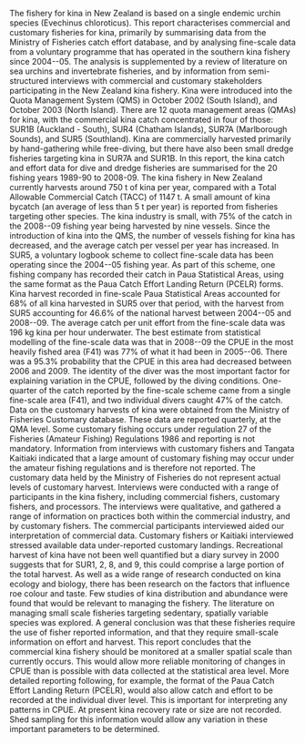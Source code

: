 ---
---
The fishery for kina in New Zealand is based on a single endemic urchin species (Evechinus chloroticus). This report characterises commercial and customary fisheries for kina, primarily by summarising data from the Ministry of Fisheries catch effort database, and by analysing fine-scale data from a voluntary programme that has operated in the southern kina fishery since 2004--05. The analysis is supplemented by a review of literature on sea urchins and invertebrate fisheries, and by information from semi-structured interviews with commercial and customary stakeholders participating in the New Zealand kina fishery. Kina were introduced into the Quota Management System (QMS) in October 2002 (South Island), and October 2003 (North Island). There are 12 quota management areas (QMAs) for kina, with the commercial kina catch concentrated in four of those: SUR1B (Auckland - South), SUR4 (Chatham Islands), SUR7A (Marlborough Sounds), and SUR5 (Southland). Kina are commercially harvested primarily by hand-gathering while free-diving, but there have also been small dredge fisheries targeting kina in SUR7A and SUR1B. In this report, the kina catch and effort data for dive and dredge fisheries are summarised for the 20 fishing years 1989-90 to 2008-09. The kina fishery in New Zealand currently harvests around 750 t of kina per year, compared with a Total Allowable Commercial Catch (TACC) of 1147 t. A small amount of kina bycatch (an average of less than 5 t per year) is reported from fisheries targeting other species. The kina industry is small, with 75% of the catch in the 2008--09 fishing year being harvested by nine vessels. Since the introduction of kina into the QMS, the number of vessels fishing for kina has decreased, and the average catch per vessel per year has increased. In SUR5, a voluntary logbook scheme to collect fine-scale data has been operating since the 2004--05 fishing year. As part of this scheme, one fishing company has recorded their catch in Paua Statistical Areas, using the same format as the Paua Catch Effort Landing Return (PCELR) forms. Kina harvest recorded in fine-scale Paua Statistical Areas accounted for 68% of all kina harvested in SUR5 over that period, with the harvest from SUR5 accounting for 46.6% of the national harvest between 2004--05 and 2008--09. The average catch per unit effort from the fine-scale data was 196 kg kina per hour underwater. The best estimate from statistical modelling of the fine-scale data was that in 2008--09 the CPUE in the most heavily fished area (F41) was 77% of what it had been in 2005--06. There was a 95.3% probability that the CPUE in this area had decreased between 2006 and 2009. The identity of the diver was the most important factor for explaining variation in the CPUE, followed by the diving conditions. One-quarter of the catch reported by the fine-scale scheme came from a single fine-scale area (F41), and two individual divers caught 47% of the catch. Data on the customary harvests of kina were obtained from the Ministry of Fisheries Customary database. These data are reported quarterly, at the QMA level. Some customary fishing occurs under regulation 27 of the Fisheries (Amateur Fishing) Regulations 1986 and reporting is not mandatory. Information from interviews with customary fishers and Tangata Kaitiaki indicated that a large amount of customary fishing may occur under the amateur fishing regulations and is therefore not reported. The customary data held by the Ministry of Fisheries do not represent actual levels of customary harvest. Interviews were conducted with a range of participants in the kina fishery, including commercial fishers, customary fishers, and processors. The interviews were qualitative, and gathered a range of information on practices both within the commercial industry, and by customary fishers. The commercial participants interviewed aided our interpretation of commercial data. Customary fishers or Kaitiaki interviewed stressed available data under-reported customary landings. Recreational harvest of kina have not been well quantified but a diary survey in 2000 suggests that for SUR1, 2, 8, and 9, this could comprise a large portion of the total harvest. As well as a wide range of research conducted on kina ecology and biology, there has been research on the factors that influence roe colour and taste. Few studies of kina distribution and abundance were found that would be relevant to managing the fishery. The literature on managing small scale fisheries targeting sedentary, spatially variable species was explored. A general conclusion was that these fisheries require the use of fisher reported information, and that they require small-scale information on effort and harvest. This report concludes that the commercial kina fishery should be monitored at a smaller spatial scale than currently occurs. This would allow more reliable monitoring of changes in CPUE than is possible with data collected at the statistical area level. More detailed reporting following, for example, the format of the Paua Catch Effort Landing Return (PCELR), would also allow catch and effort to be recorded at the individual diver level. This is important for interpreting any patterns in CPUE. At present kina recovery rate or size are not recorded. Shed sampling for this information would allow any variation in these important parameters to be determined.